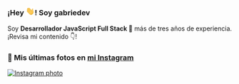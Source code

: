 <h3>¡Hey <img src="https://raw.githubusercontent.com/ABSphreak/ABSphreak/master/gifs/Hi.gif" width="20px" decondig="async">! Soy gabriedev</h3>

<p>Soy <strong>Desarrollador JavaScript Full Stack 🚀</strong> más de tres años de experiencia.<br />¡Revisa mi contenido 👇!</p>

### 📸 Mis últimas fotos en [mi Instagram](https://instagram.com/gabrie.dev)


<a href='https://instagram.com/p/Cv6eAqrMram' target='_blank'>
  <img width='20%' src='https://scontent-lhr8-1.cdninstagram.com/v/t51.2885-15/366568772_3716802325264295_5811111414507500755_n.jpg?stp=dst-jpg_e15&_nc_ht=scontent-lhr8-1.cdninstagram.com&_nc_cat=111&_nc_ohc=eZx9I76qooIAX--cQcY&edm=APU89FABAAAA&ccb=7-5&oh=00_AfCrh-D2Nz3rEL3XA38PBC1f9FABf280SuKIt86cCh-7cg&oe=64E207F0&_nc_sid=bc0c2c' alt='Instagram photo' />
</a>
